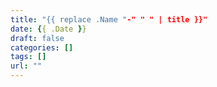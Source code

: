 ```yaml
---
title: "{{ replace .Name "-" " " | title }}"
date: {{ .Date }}
draft: false
categories: []
tags: []
url: ""
---
```


